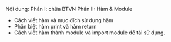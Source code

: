 Nội dung: 
Phần I: chữa BTVN 
Phần II: Hàm & Module
- Cách viết hàm và mục đích sử dụng hàm
- Phân biệt hàm print và hàm return
- Cách viết hàm thành module và import module để tái sử dụng.
